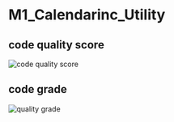 # M1_Calendarinc_Utility

## code quality score

![code quality score](https://api.codiga.io/project/31551/score/svg)

## code grade

![quality grade](https://api.codiga.io/project/31551/status/svg)

